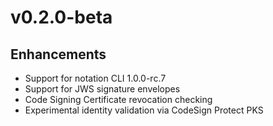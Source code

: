 # v0.2.0-beta

## Enhancements

* Support for notation CLI 1.0.0-rc.7
* Support for JWS signature envelopes
* Code Signing Certificate revocation checking
* Experimental identity validation via CodeSign Protect PKS